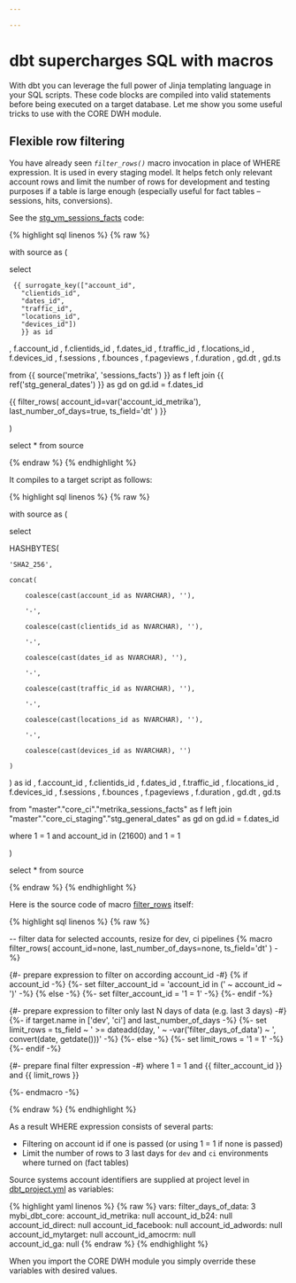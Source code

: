```yaml
---

---
```

# dbt supercharges SQL with macros

With dbt you can leverage the full power of Jinja templating language in your SQL scripts. These code blocks are compiled into valid statements before being executed on a target database. Let me show you some useful tricks to use with the CORE DWH module.

## Flexible row filtering

You have already seen _`filter_rows()`_ macro invocation in place of WHERE expression. It is used in every staging model. It helps fetch only relevant account rows and limit the number of rows for development and testing purposes if a table is large enough (especially useful for fact tables – sessions, hits, conversions).

See the [stg_ym_sessions_facts](https://github.com/kzzzr/mybi-dbt-core/blob/master/models/staging/metrika/stg_ym_sessions_facts.sql) code:

{% highlight sql linenos %}
{% raw %}

with source as (

select

     {{ surrogate_key(["account_id",
       "clientids_id",
       "dates_id",
       "traffic_id",
       "locations_id",
       "devices_id"])
       }} as id

, f.account_id
, f.clientids_id
, f.dates_id
, f.traffic_id
, f.locations_id
, f.devices_id
, f.sessions
, f.bounces
, f.pageviews
, f.duration
, gd.dt
, gd.ts

from {{ source('metrika', 'sessions_facts') }} as f
left join {{ ref('stg_general_dates') }} as gd
on gd.id = f.dates_id

{{ filter_rows(
account_id=var('account_id_metrika'),
last_number_of_days=true,
ts_field='dt'
) }}

)

select * from source

{% endraw %}
{% endhighlight %}

It compiles to a target script as follows:

{% highlight sql linenos %}
{% raw %}

with source as (

select

HASHBYTES(

    'SHA2_256',

    concat(

        coalesce(cast(account_id as NVARCHAR), ''),

        '-',

        coalesce(cast(clientids_id as NVARCHAR), ''),

        '-',

        coalesce(cast(dates_id as NVARCHAR), ''),

        '-',

        coalesce(cast(traffic_id as NVARCHAR), ''),

        '-',

        coalesce(cast(locations_id as NVARCHAR), ''),

        '-',

        coalesce(cast(devices_id as NVARCHAR), '')

    )

) as id
, f.account_id
, f.clientids_id
, f.dates_id
, f.traffic_id
, f.locations_id
, f.devices_id
, f.sessions
, f.bounces
, f.pageviews
, f.duration
, gd.dt
, gd.ts

from "master"."core_ci"."metrika_sessions_facts" as f
left join "master"."core_ci_staging"."stg_general_dates" as gd
on gd.id = f.dates_id

where 1 = 1
and account_id in (21600)
and 1 = 1

)

select * from source

{% endraw %}
{% endhighlight %}

Here is the source code of macro [filter_rows](https://github.com/kzzzr/mybi-dbt-core/blob/master/macros/filter_rows.sql) itself:

{% highlight sql linenos %}
{% raw %}

\-- filter data for selected accounts, resize for dev, ci pipelines
{% macro filter_rows(
account_id=none,
last_number_of_days=none,
ts_field='dt'
) -%}

{#- prepare expression to filter on according account_id -#}
{% if account_id -%}
{%- set filter_account_id = 'account_id in (' \~ account_id \~ ')' -%}
{% else -%}
{%- set filter_account_id = '1 = 1' -%}
{%- endif -%}

{#- prepare expression to filter only last N days of data (e.g. last 3 days) -#}
{%- if target.name in \['dev', 'ci'\] and last_number_of_days -%}
{%- set limit_rows = ts_field \~ ' >= dateadd(day, ' \~ -var('filter_days_of_data') \~ ', convert(date, getdate()))' -%}
{%- else -%}
{%- set limit_rows = '1 = 1' -%}
{%- endif -%}

{#- prepare final filter expression -#}
where 1 = 1
and {{ filter_account_id }}
and {{ limit_rows }}

{%- endmacro -%}

{% endraw %}
{% endhighlight %}

As a result WHERE expression consists of several parts:

* Filtering on account id if one is passed (or using 1 = 1 if none is passed) 
* Limit the number of rows to 3 last days for `dev` and `ci` environments where turned on (fact tables)

Source systems account identifiers are supplied at project level in [dbt_project.yml](https://github.com/kzzzr/mybi-dbt-core/blob/master/dbt_project.yml) as variables:

{% highlight yaml linenos %}
{% raw %}
vars:
filter_days_of_data: 3
mybi_dbt_core:
account_id_metrika: null
account_id_b24: null
account_id_direct: null
account_id_facebook: null
account_id_adwords: null
account_id_mytarget: null
account_id_amocrm: null  
account_id_ga: null
{% endraw %}
{% endhighlight %}

When you import the CORE DWH module you simply override these variables with desired values.